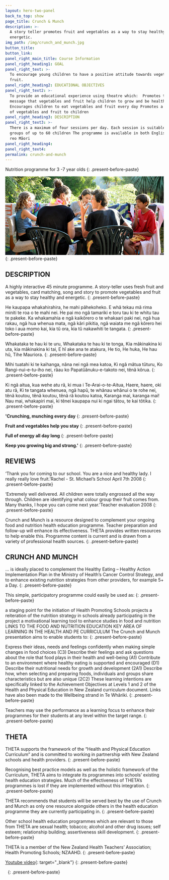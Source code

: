 ```yaml
---
layout: hero-two-panel
back_to_top: show
page_title: Crunch & Munch
description: >-
  A story teller promotes fruit and vegetables as a way to stay healthy and
  energetic.
img_path: /img/crunch_and_munch.jpg
button_title:
button_link:
panel_right_main_title: Course Information
panel_right_heading1: GOAL
panel_right_text: >-
  To encourage young children to have a positive attitude towards vegetables and
  fruit.
panel_right_heading2: EDUCATIONAL OBJECTIVES
panel_right_text2: >-
  To provide an educational experience using theatre which:  Promotes the
  message that vegetables and fruit help children to grow and be healthy
  Encourages children to eat vegetables and fruit every day Promotes a variety
  of vegetables and fruit to children
panel_right_heading3: DESCRIPTION
panel_right_text3: >-
  There is a maximum of four sessions per day. Each session is suitable for
  groups of up to 60 children The programme is available in both English and te
  reo Mãori
panel_right_heading4:
panel_right_text4:
permalink: crunch-and-munch
---
```


Nutrition programme for 3 -7 year olds
{: .present-before-paste}

![Crunch &amp; Munch](/img/crunch_and_munch.jpg)
{: .present-before-paste}

## DESCRIPTION

A highly interactive 45 minute programme. A story-teller uses fresh fruit and vegetables, card matching, song and story to promote vegetables and fruit as a way to stay healthy and energetic.
{: .present-before-paste}

He kaupapa whakahirahira, he mahi p&atilde;hekoheko. E wh&atilde; tekau m&atilde; rima miniti te roa o te mahi nei. He pai mo ng&atilde; tamariki e toru tau ki te whitu tau te pakeke. Ka whakamahia e ng&atilde; kaik&otilde;rero o te whakaari paki nei, ng&atilde; hua rakau, ng&atilde; hua whenua mata, ng&atilde; k&atilde;ri pikitia, ng&atilde; waiata me ng&atilde; k&otilde;rero hei toko i aua momo kai, kia t&ucirc; ora, kia t&ucirc; nakawhiti te tangata.
{: .present-before-paste}

Whakataka te hau ki te uru, Whakataka te hau ki te tonga, Kia m&atilde;kinakina ki uta, kia m&atilde;kinakina ki tai, E h&icirc; ake ana te atakura, He tio, He huka, He hau h&ucirc;, Tihe Mauriora.
{: .present-before-paste}

Mihi tuatahi ki te kaihanga, n&atilde;na nei ng&atilde; mea katoa, Ki ng&atilde; m&atilde;tua t&ucirc;turu, Ko Rangi-nui-e-tu-iho nei, r&atilde;au ko Papat&ucirc;&atilde;nuku-e-takoto nei, t&ecirc;n&atilde; k&ocirc;rua.
{: .present-before-paste}

Ki ng&atilde; aitua, kua wehe atu r&atilde;, ki mua i Te-Arai-o-te-Aitua, Haere, haere, oki atu r&atilde;, Ki te tangata whenuea, ng&atilde; hap&ucirc;, te wh&atilde;nau wh&atilde;nui o te rohe nei, t&ecirc;n&atilde; koutou, t&ecirc;n&atilde; koutou, t&ecirc;n&atilde; r&atilde; koutou katoa, Karanga mai, karanga mai\! Nau mai, whakapiri mai, ki t&ecirc;nei kaupapa nui ki ngai t&atilde;tou, te kai t&ocirc;tika.
{: .present-before-paste}

**'Crunching, munching every day**
{: .present-before-paste}

**Fruit and vegetables help you stay**
{: .present-before-paste}

**Full of energy all day long**
{: .present-before-paste}

**Keep you growing big and strong.'**
{: .present-before-paste}

## REVIEWS

‘Thank you for coming to our school. You are a nice and healthy lady. I really really love fruit.’Rachel - St. Michael’s School April 7th 2008
{: .present-before-paste}

‘Extremely well delivered. All children were totally engrossed all the way through. Children are identifying what colour group their fruit comes from. Many thanks, I hope you can come next year.’Teacher evaluation 2008
{: .present-before-paste}

Crunch and Munch is a resource designed to complement your ongoing food and nutrition health education programme. Teacher preparation and follow-up will enhance its effectiveness. THETA provides written resources to help enable this. Programme content is current and is drawn from a variety of professional health sources.
{: .present-before-paste}

## CRUNCH AND MUNCH

… is ideally placed to complement the Healthy Eating – Healthy Action Implementation Plan in the Ministry of Health’s Cancer Control Strategy, and to enhance existing nutrition strategies from other providers, for example 5+ a Day.
{: .present-before-paste}

This simple, participatory programme could easily be used as:
{: .present-before-paste}

a staging point for the initiation of Health Promoting Schools projects a reiteration of the nutrition strategy in schools already participating in the project a motivational learning tool to enhance studies in food and nutrition LINKS TO THE FOOD AND NUTRITION EDUCATION KEY AREA OF LEARNING IN THE HEALTH AND PE CURRICULUM The Crunch and Munch presentation aims to enable students to:
{: .present-before-paste}

Express their ideas, needs and feelings confidently when making simple changes in food choices (C3) Describe their feelings and ask questions about the role that food plays in their health and well-being (A1) Contribute to an environment where healthy eating is supported and encouraged (D1) Describe their nutritional needs for growth and development (2A1) Describe how, when selecting and preparing foods, individuals and groups share characteristics but are also unique (2C2) These learning intentions are specifically linked to the Achievement Objectives at Levels 1 and 2 of the Health and Physical Education in New Zealand curriculum document. Links have also been made to the Wellbeing strand in Te Wh&atilde;riki.
{: .present-before-paste}

Teachers may use the performance as a learning focus to enhance their programmes for their students at any level within the target range.
{: .present-before-paste}

## THETA

THETA supports the framework of the “Health and Physical Education Curriculum” and is committed to working in partnership with New Zealand schools and health providers.
{: .present-before-paste}

Recognising best practice models as well as the holistic framework of the Curriculum, THETA aims to integrate its programmes into schools’ existing health education strategies. Much of the effectiveness of THETA’s programmes is lost if they are implemented without this integration.
{: .present-before-paste}

THETA recommends that students will be served best by the use of Crunch and Munch as only one resource alongside others in the health education programme they are currently participating in.
{: .present-before-paste}

Other school health education programmes which are relevant to those from THETA are sexual health; tobacco; alcohol and other drug issues; self esteem; relationship building; assertiveness skill development.
{: .present-before-paste}

THETA is a member of the New Zealand Health Teachers’ Association; Health Promoting Schools; NZAAHD.
{: .present-before-paste}

[Youtube video](https://youtu.be/yA7jbHcCZTs){: target="_blank"}
{: .present-before-paste}

&nbsp;
{: .present-before-paste}